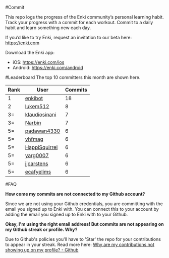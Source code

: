 #Commit

This repo logs the progress of the Enki community’s personal learning habit. Track your progress with a commit for each workout. Commit to a daily habit and learn something new each day.

If you’d like to try Enki, request an invitation to our beta here: https://enki.com

Download the Enki app: 
 - iOS: https://enki.com/ios
 - Android: https://enki.com/android

#Leaderboard
The top 10 committers this month are shown here.

| Rank | User | Commits |
|------|------|---------|
|1|[enkibot](https://github.com/enkibot)|18|
|2|[lukem512](https://github.com/lukem512)|8|
|3=|[klaudiosinani](https://github.com/klaudiosinani)|7|
|3=|[Narbin](https://github.com/Narbin)|7|
|5=|[padawan4330](https://github.com/padawan4330)|6|
|5=|[vhfmag](https://github.com/vhfmag)|6|
|5=|[HappiSquirrel](https://github.com/HappiSquirrel)|6|
|5=|[yarg0007](https://github.com/yarg0007)|6|
|5=|[jjcarstens](https://github.com/jjcarstens)|6|
|5=|[ecafyelims](https://github.com/ecafyelims)|6|

#FAQ

**How come my commits are not connected to my Github account?**

Since we are not using your Github credentials, you are committing with the email you signed up to Enki with. You can connect this to your account by adding the email you signed up to Enki with to your Github.

**Okay, I'm using the right email address! But commits are not appearing on my Github streak or profile. Why?**

Due to Github's policies you'll have to 'Star' the repo for your contributions to appear in your streak. Read more here: [Why are my contributions not showing up on my profile? - Github](https://help.github.com/articles/why-are-my-contributions-not-showing-up-on-my-profile/)
